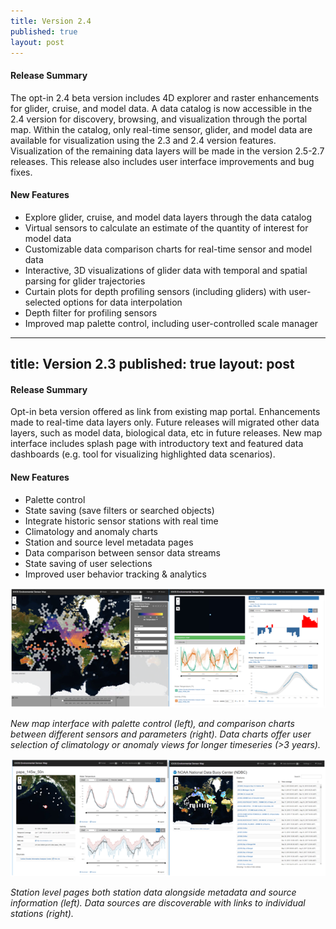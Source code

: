 ```yaml
---
title: Version 2.4
published: true
layout: post
---
```


#### Release Summary

The opt-in 2.4 beta version includes 4D explorer and raster enhancements for glider, cruise, and model data. A data catalog is now accessible in the 2.4 version for discovery, browsing, and visualization through the portal map. Within the catalog, only real-time sensor, glider, and model data are available for visualization using the 2.3 and 2.4 version features. Visualization of the remaining data layers will be made in the version 2.5-2.7 releases. This release also includes user interface improvements and bug fixes.


#### New Features

* Explore glider, cruise, and model data layers through the data catalog
* Virtual sensors to calculate an estimate of the quantity of interest for model data 
* Customizable data comparison charts for real-time sensor and model data
* Interactive, 3D visualizations of glider data with temporal and spatial parsing for glider trajectories
* Curtain plots for depth profiling sensors (including gliders) with user-selected options for data interpolation
* Depth filter for profiling sensors
* Improved map palette control, including user-controlled scale manager







---
title: Version 2.3
published: true
layout: post
---

#### Release Summary

Opt-in beta version offered as link from existing map portal. Enhancements made to real-time data layers only. Future releases will migrated other data layers, such as model data, biological data, etc in future releases. New map interface includes splash page with introductory text and featured data dashboards (e.g. tool for visualizing highlighted data scenarios).


#### New Features

* Palette control
* State saving (save filters or searched objects)
* Integrate historic sensor stations with real time
* Climatology and anomaly charts
* Station and source level metadata pages
* Data comparison between sensor data streams
* State saving of user selections
* Improved user behavior tracking & analytics


<img src="/assets/images/release_notes/v2_3_1.png" class="img-responsive"/>

*New map interface with palette control (left), and comparison charts between different sensors and parameters (right). Data charts offer user selection of climatology or anomaly views for longer timeseries (>3 years).*

<img src="/assets/images/release_notes/v2.3_image2.png" class="img-responsive"/>

*Station level pages both station data alongside metadata and source information (left). Data sources are discoverable with links to individual stations (right).*
